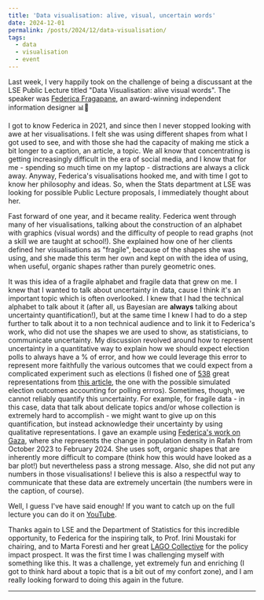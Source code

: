 ```yaml
---
title: 'Data visualisation: alive, visual, uncertain words'
date: 2024-12-01
permalink: /posts/2024/12/data-visualisation/
tags:
  - data
  - visualisation
  - event
---
```


Last week, I very happily took on the challenge of being a discussant at the LSE Public Lecture 
titled "Data Visualisation: alive visual words". The speaker was [Federica Fragapane](https://www.behance.net/FedericaFragapane),
an award-winning independent information designer 📊🎨 

I got to know Federica in 2021, and since then I never stopped looking with awe at her visualisations. 
I felt she was using different shapes from what I 
got used to see, and with those she had the capacity of making me stick a bit longer to a caption, an article,
a topic. We all know that concentrating is getting increasingly difficult in the era of social media, 
and I know that for me - spending so much time on my laptop - distractions are always a click away. 
Anyway, Federica's visualisations hooked me, and with time I got to know her philosophy and ideas. 
So, when the Stats department at LSE was looking for possible Public Lecture proposals, I immediately thought about her.

Fast forward of one year, and it became reality. Federica went through many of her visualisations, 
talking about the construction of an alphabet with graphics (visual words) and the difficulty of 
people to read graphs (not a skill we are taught at school!). She explained how 
one of her clients defined her visualisations as "fragile", because of the shapes she was using, and 
she made this term her own and kept on with the idea of using, when useful, organic shapes rather than purely geometric ones. 

It was this idea of a fragile alphabet and fragile data that grew on me. I knew that I wanted to talk
about uncertainty in data, cause I think it's an important topic which is often overlooked. I knew that I had the 
technical alphabet to talk about it (after all, us Bayesian are **always** talking about uncertainty quantification!),
but at the same time I knew I had to do a step further to talk about it to a non technical audience
and to link it to Federica's work, who did not use the shapes we are used to show, as statisticians,
to communicate uncertainty. My discussion revolved around how to represent uncertainty in a quantitative way
to explain how we should expect election polls 
to always have a % of error, and how we could leverage this error to represent more faithfully the various outcomes
that we could expect from a complicated experiment such as elections (I fished one of 
[538](https://abcnews.go.com/538) great representations
from [this article](https://abcnews.go.com/538/trump-harris-normal-polling-error-blowout/story?id=115283593),
the one with the possible simulated election outcomes accounting for polling errros). Sometimes, though, we cannot
reliably quantify this uncertainty. For example, for fragile data - in this case, data
that talk about delicate topics and/or whose collection is extremely hard to accomplish - we might want 
to give up on this quantification, but instead acknowledge
their uncertainty by using qualitative representations. I gave an example using [Federica's work on Gaza](https://www.behance.net/gallery/207824389/Gaza),
where she represents the change in population density in Rafah from October 2023 to February 2024. She
uses soft, organic shapes that are inherently more difficult to compare (think how this would have looked as 
a bar plot!) but nevertheless pass a strong message. Also, she did not put any numbers in those visualisations!
I believe this is also a respectful way to communicate that these data are extremely uncertain 
(the numbers were in the caption, of course).

Well, I guess I've have said enough! If you want to catch up on the full lecture you can do it on [YouTube](https://www.youtube.com/watch?v=13aIeZdv5RI&t=4425s).

Thanks again to LSE and the Department of Statistics for this incredible opportunity, to Federica for 
the inspiring talk, to Prof. Irini Moustaki for chairing, and to Marta Foresti and her great [LAGO Collective](https://www.lagocollective.org) 
for the policy impact prospect. It was the first time I was challenging myself with something like this.
It was a challenge, yet extremely fun and enriching (I got to think hard about a topic that is a bit out of my
confort zone), and I am really looking forward to doing this again in the future.

------
